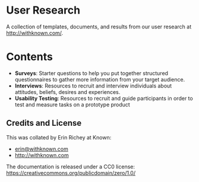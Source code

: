 # User Research

A collection of templates, documents, and results from our user research at http://withknown.com/.

# Contents

* __Surveys__: Starter questions to help you put together structured questionnaires to gather more information from your target audience.
* __Interviews__: Resources to recruit and interview individuals about attitudes, beliefs, desires and experiences.
* __Usability Testing__: Resources to recruit and guide participants in order to test and measure tasks on a prototype product

## Credits and License

This was collated by Erin Richey at Known:

* erin@withknown.com
* http://withknown.com

The documentation is released under a CC0 license: https://creativecommons.org/publicdomain/zero/1.0/
